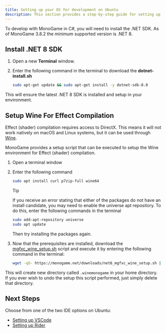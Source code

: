 ```yaml
---
title: Setting up your OS for development on Ubuntu
description: This section provides a step-by-step guide for setting up your development environment on Windows.
---
```


To develop with MonoGame in C#, you will need to install the .NET SDK. As of MonoGame 3.8.2 the minimum supported version is .NET 8.

## Install .NET 8 SDK

1. Open a new **Terminal** window.
2. Enter the following command in the terminal to download the **dotnet-install.sh**

    ```sh
    sudo apt-get update && sudo apt-get install -y dotnet-sdk-8.0
    ```

This will ensure the latest .NET 8 SDK is installed and setup in your environment.

## Setup Wine For Effect Compilation

Effect (shader) compilation requires access to DirectX.  This means it will not work natively on macOS and Linux systems, but it can be used through [Wine](https://www.winehq.org/).

MonoGame provides a setup script that can be executed to setup the Wine environment for Effect (shader) compilation.

1. Open a terminal window
2. Enter the following command

    ```sh
    sudo apt install curl p7zip-full wine64
    ```

    > [!TIP]
    > If you receive an error stating that either of the packages do not have an install candidate, you may need to enable the universe apt repository.  To do this, enter the following commands in the terminal
    >
    > ```sh
    > sudo add-apt-repository universe
    > sudo apt update
    > ```
    >
    > Then try installing the packages again.

3. Now that the prerequisites are installed, download the [mgfxc_wine_setup.sh](https://monogame.net/downloads/net6_mgfxc_wine_setup.sh) script and execute it by entering the following command in the terminal:

    ```sh
    wget -qO- https://monogame.net/downloads/net6_mgfxc_wine_setup.sh | bash
    ```

This will create new directory called `.winemonogame` in your home directory.  If you ever wish to undo the setup this script performed, just simply delete that directory.

## Next Steps

Choose from one of the two IDE options on Ubuntu:

- [Setting up VSCode](./2_choosing_your_ide_vscode.md)
- [Setting up Rider](./2_choosing_your_ide_rider.md)
